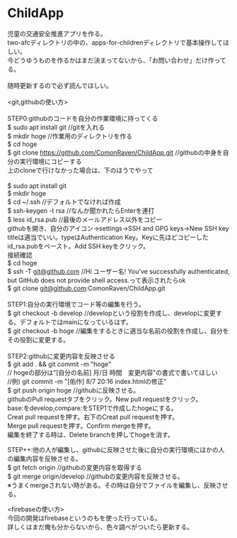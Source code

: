 # ChildApp
児童の交通安全推進アプリを作る。<br>
two-afcディレクトリの中の、apps-for-childrenディレクトリで基本操作してほしい。<br>
今どうゆうものを作るかはまだ決まってないから、「お問い合わせ」だけ作ってる。<br>
<br>
随時更新するので必ず読んでほしい。<br>
<br>
<git,githubの使い方><br>
<br>
STEP0:githubのコードを自分の作業環境に持ってくる<br>
$ sudo apt install git //gitを入れる<br>
$ mkdir hoge //作業用のディレクトリを作る<br>
$ cd hoge<br>
$ git clone https://github.com/ComonRaven/ChildApp.git //githubの中身を自分の実行環境にコピーする<br>
上のcloneで行けなかった場合は、下のほうでやって<br> <br>
$ sudo apt install git <br>
$ mkdir hoge <br>
$ cd ~/.ssh //デフォルトでなければ作成 <br>
$ ssh-keygen -t rsa //なんか聞かれたらEnterを連打 <br>
$ less id_rsa.pub //最後のメールアドレス以外をコピー <br>
githubを開き、自分のアイコン→settings→SSH and GPG keys→New SSH key <br>
titleは適当でいい。typeはAuthentication Key。Keyに先ほどコピーしたid_rsa.pubをペースト。Add SSH keyをクリック。<br>
接続確認 <br>
$ cd hoge <br>
$ ssh -T git@github.com //Hi ユーザー名! You've successfully authenticated, but GitHub does not provide shell access.って表示されたらok <br>
$ git clone git@github.com:ComonRaven/ChildApp.git <br>
<br>
STEP1:自分の実行環境でコード等の編集を行う。<br>
$ git checkout -b develop //developという役割を作成し、developに変更する。デフォルトではmainになっているはず。<br>
$ git checkout -b hoge //編集をするときに適当な名前の役割を作成し、自分をその役割に変更する。<br>
<br>
STEP2:githubに変更内容を反映させる<br>
$ git add . && git commit -m "hoge" <br>
// hogeの部分は"[自分の名前] 月/日 時間　変更内容"の書式で書いてほしい<br>
//例) git commit -m "[佑作] 8/7 20:16 index.htmlの修正"<br>
$ git push origin hoge //githubに反映させる。<br>
githubのPull requestタブをクリック。New pull requestをクリック。<br>
base:をdevelop,compare:をSTEP1で作成したhogeにする。<br>
Creat pull requestを押す。右下のCreat pull requestを押す。<br>
Merge pull requestを押す。Confirm mergeを押す。<br>
編集を終了する時は、Delete branchを押してhogeを消す。<br>

STEP++:他の人が編集し、githubに反映させた後に自分の実行環境にほかの人の編集内容を反映させる。<br>
$ git fetch origin //githubの変更内容を取得する<br>
$ git merge origin/develop //githubの変更内容を反映させる。<br>
※うまくmergeされない時がある。その時は自分でファイルを編集し、反映させる。<br>

<firebaseの使い方><br>
今回の開発はfirebaseというのもを使った行っている。<br>
詳しくはまだ俺も分からないから、色々調べがついたら更新する。<br>
